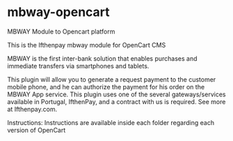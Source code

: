 # mbway-opencart
MBWAY Module to Opencart platform

This is the Ifthenpay mbway module for OpenCart CMS

MBWAY is the first inter-bank solution that enables purchases and immediate transfers via smartphones and tablets.

This plugin will allow you to generate a request payment to the customer mobile phone, and he can authorize the payment  for his order on the MBWAY App service. This plugin uses one of the several gateways/services available in Portugal, IfthenPay, and a contract with us is required. See more at Ifthenpay.com.

Instructions:
Instructions are available inside each folder regarding each version of OpenCart
